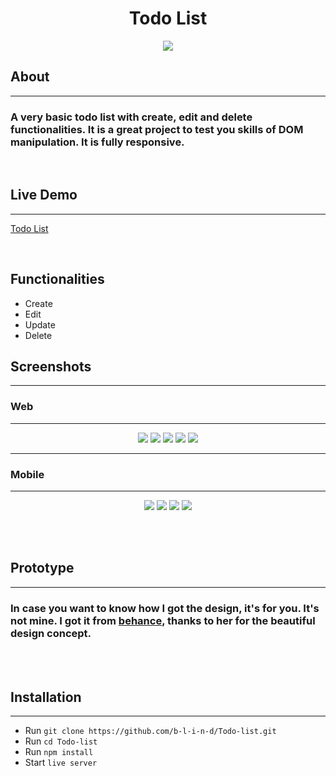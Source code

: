 <p><h1 align="center">Todo List</h1></p>

<p align='center'>
    <a href='https://tailwindcss.com/'><img src='https://img.shields.io/badge/tailwind-2.2.17-blue'></a>
</p>

## About

---

### A very basic todo list with create, edit and delete functionalities. It is a great project to test you skills of DOM manipulation. It is fully responsive.

<br>

## Live Demo

---

[Todo List](https://elegant-kilby-7b1e4e.netlify.app/)

<br>

## Functionalities

-   Create
-   Edit
-   Update
-   Delete

## Screenshots

---

### Web

---

<p align='center'>
    <img src='./dist/assets/web/homepage.png'>
    <img src='./dist/assets/web/lists.png'>
    <img src='./dist/assets/web/add.png'>
    <img src='./dist/assets/web/edit.png'>
    <img src='./dist/assets/web/filter.png'>
</p>

---

### Mobile

---

<p align='center'>
    <img src='./dist/assets/mobile/home.png'>
    <img src='./dist/assets/mobile/add.png'>
    <img src='./dist/assets/mobile/edit.png'>
    <img src='./dist/assets/mobile/filter.png'>
</p>

<br>
<br>

## Prototype

---

### In case you want to know how I got the design, it's for you. It's not mine. I got it from [behance](https://www.behance.net/gallery/107935847/Todo-List-Desktop-Mobile-app-UI-Design), thanks to her for the beautiful design concept.

<br>
<br>

## Installation

---

-   Run `git clone https://github.com/b-l-i-n-d/Todo-list.git`
-   Run `cd Todo-list`
-   Run `npm install`
-   Start `live server`

